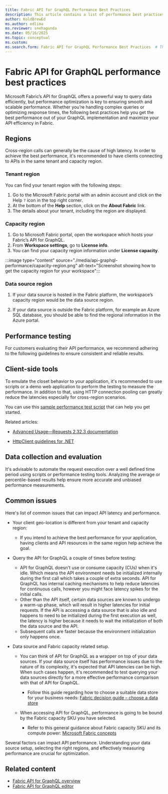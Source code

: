 ```yaml
---
title: Fabric API for GraphQL Performance Best Practices
description: This article contains a list of performance best practices
author: KoldBrewEd 
ms.author: edlima
ms.reviewer: snehagunda
ms.date: 05/16/2025
ms.topic: conceptual
ms.custom:
ms.search.form: Fabric API for GraphQL Performance Best Practices  # This value shouldn't change. If so, contact engineering.
---
```


# Fabric API for GraphQL performance best practices

Microsoft Fabric’s API for GraphQL offers a powerful way to query data efficiently, but performance optimization is key to ensuring smooth and scalable performance. Whether you’re handling complex queries or optimizing response times, the following best practices help you get the best performance out of your GraphQL implementation and maximize your API efficiency in Fabric.

## Regions

Cross-region calls can generally be the cause of high latency. In order to achieve the best performance, it's recommended to have clients connecting to APIs in the same tenant and capacity region.

### Tenant region

You can find your tenant region with the following steps:

1. Go to the Microsoft Fabric portal with an admin account and click on the Help `?` icon in the top right corner.
1. At the bottom of the **Help** section, click on the **About Fabric** link.
1. The details about your tenant, including the region are displayed. 

### Capacity region

1. Go to Microsoft Fabric portal, open the workspace which hosts your Fabric’s API for GraphQL.
1. From **Workspace settings**, go to **License info**.
1. You can find your capacity region information under **License capacity**.

  :::image type="content" source="./media/api-graphql-performance/capacity-region.png" alt-text="Screenshot showing how to get the capacity region for your workspace":::

### Data source region

1. If your data source is hosted in the Fabric platform, the workspace’s capacity region would be the data source region.

1. If your data source is outside the Fabric platform, for example an Azure SQL database, you should be able to find the regional information in the Azure portal.

## Performance testing

For customers evaluating their API performance, we recommend adhering to the following guidelines to ensure consistent and reliable results.

## Client-side tools

To emulate the closet behavior to your application, it's recommended to use scripts or a demo web application to perform the testing to measure the performance. In addition to that, using HTTP connection pooling can greatly reduce the latencies especially for cross-region scenarios.

You can use this [sample performance test script](https://github.com/microsoft/fabric-samples/blob/main/docs-samples/data-engineering/GraphQL/benchmarking/graphql_performance_test_notebook.ipynb) that can help you get started.

Related articles:

* [Advanced Usage—Requests 2.32.3 documentation](https://docs.python-requests.org/en/latest/user/advanced/#session-objects)

* [HttpClient guidelines for .NET](/dotnet/fundamentals/networking/http/httpclient-guidelines#recommended-use)

## Data collection and evaluation

It's advisable to automate the request execution over a well defined time period using scripts or performance testing tools. Analyzing the average or percentile-based results help ensure more accurate and unbiased performance measurements.

## Common issues

Here's list of common issues that can impact API latency and performance.

* Your client geo-location is different from your tenant and capacity region:
  * If you intend to achieve the best performance for your application, having clients and API resources in the same region help achieve the goal.

* Query the API for GraphQL a couple of times before testing:

  * API for GraphQL doesn't use or consume capacity (CUs) when it's idle. Which means the API environment needs be initialized internally during the first call which takes a couple of extra seconds. API for GraphQL has internal caching mechanisms to help reduce latencies for continuous calls, however you might face latency spikes for the initial calls.
  * Other than the API itself, certain data sources are known to undergo a warm-up phase, which will result in higher latencies for initial requests.  If the API is accessing a data source that is also idle and happens to need to be initialized during the first execution as well, the latency is higher because it needs to wait the initialization of both the data source and the API.
  * Subsequent calls are faster because the environment initialization only happens once.

* Data source and Fabric capacity related setup.
  * You can think of API for GraphQL as a wrapper on top of your data sources. If your data source itself has performance issues due to the nature of its complexity, it's expected that API latencies can be high. When such cases happen, it's recommended to test querying your data sources directly for a more effective performance comparison with that of API for GraphQL.
    * Follow this guide regarding how to choose a suitable data store for your business needs: [Fabric decision guide – choose a data store](../fundamentals/decision-guide-data-store.md#data-store-properties)

  * When accessing API for GraphQL, performance is going to be bound by the Fabric capacity SKU you have selected.
    * Refer to this general guidance about Fabric capacity SKU and its compute power: [Microsoft Fabric concepts](../enterprise/licenses.md#capacity)

Several factors can impact API performance. Understanding your data source setup, selecting the right regions, and effectively measuring performance are crucial for optimization.

## Related content

* [Fabric API for GraphQL overview](get-started-api-graphql.md)
* [Fabric API for GraphQL editor](api-graphql-editor.md)
